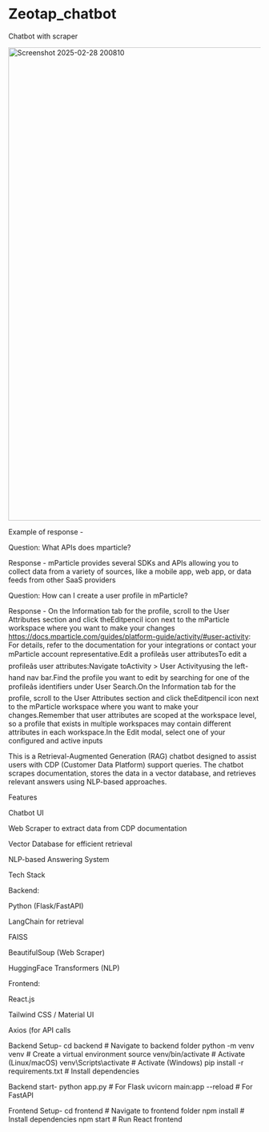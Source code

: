 # Zeotap_chatbot
Chatbot with scraper

<img width="945" alt="Screenshot 2025-02-28 200810" src="https://github.com/user-attachments/assets/4e05fe77-a8c8-4d53-af65-5964f41ab3e0" />

Example of response - 

Question: What APIs does mparticle?

Response - mParticle provides several SDKs and APIs allowing you to collect data from a variety of sources, like a mobile app, web app, or data feeds from other SaaS providers

Question: How can I create a user profile in mParticle?

Response - On the Information tab for the profile, scroll to the User Attributes section and click theEditpencil icon next to the mParticle workspace where you want to make your changes https://docs.mparticle.com/guides/platform-guide/activity/#user-activity: For details, refer to the documentation for your integrations or contact your mParticle account representative.Edit a profileâs user attributesTo edit a profileâs user attributes:Navigate toActivity > User Activityusing the left-hand nav bar.Find the profile you want to edit by searching for one of the profileâs identifiers under User Search.On the Information tab for the profile, scroll to the User Attributes section and click theEditpencil icon next to the mParticle workspace where you want to make your changes.Remember that user attributes are scoped at the workspace level, so a profile that exists in multiple workspaces may contain different attributes in each workspace.In the Edit modal, select one of your configured and active inputs



This is a Retrieval-Augmented Generation (RAG) chatbot designed to assist users with CDP (Customer Data Platform) support queries. The chatbot scrapes documentation, stores the data in a vector database, and retrieves relevant answers using NLP-based approaches.

Features

Chatbot UI

Web Scraper to extract data from CDP documentation

Vector Database for efficient retrieval

NLP-based Answering System

Tech Stack

Backend:

Python (Flask/FastAPI)

LangChain for retrieval

FAISS

 BeautifulSoup (Web Scraper)

 HuggingFace Transformers (NLP)

Frontend:

React.js

Tailwind CSS / Material UI

Axios (for API calls

Backend Setup- 
cd backend  # Navigate to backend folder
 python -m venv venv  # Create a virtual environment
 source venv/bin/activate  # Activate (Linux/macOS)
 venv\Scripts\activate  # Activate (Windows)
 pip install -r requirements.txt  # Install dependencies

 Backend start- 
 python app.py  # For Flask
 uvicorn main:app --reload  # For FastAPI

Frontend Setup-  cd frontend  # Navigate to frontend folder
 npm install  # Install dependencies
 npm start  # Run React frontend

 
